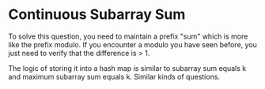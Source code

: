 # Continuous Subarray Sum

To solve this question, you need to maintain a prefix "sum" which is more like the prefix modulo. If you encounter a modulo you have seen before, you just need to verify that the difference is > 1.

The logic of storing it into a hash map is similar to subarray sum equals k and maximum subarray sum equals k. Similar kinds of questions.
